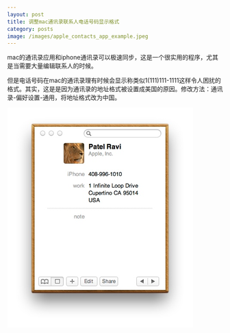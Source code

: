 ```yaml
---
layout: post
title: 调整mac通讯录联系人电话号码显示格式
category: posts
image: /images/apple_contacts_app_example.jpeg
---
```



mac的通讯录应用和iphone通讯录可以极速同步，这是一个很实用的程序，尤其是当需要大量编辑联系人的时候。

但是电话号码在mac的通讯录理有时候会显示称类似1(111)111-1111这样令人困扰的格式。其实，这是是因为通讯录的地址格式被设置成美国的原因。修改方法：通讯录-偏好设置-通用，将地址格式改为中国。

![helpful screenshoot](/images/apple_contacts_app_example.jpeg)
